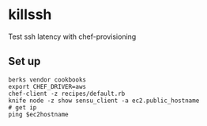 # killssh

Test ssh latency with chef-provisioning

## Set up

```
berks vendor cookbooks
export CHEF_DRIVER=aws
chef-client -z recipes/default.rb
knife node -z show sensu_client -a ec2.public_hostname
# get ip
ping $ec2hostname
```
